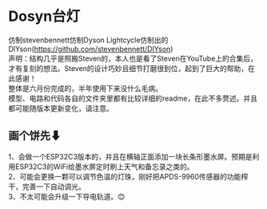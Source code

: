 # Dosyn台灯
仿制stevenbennett仿制Dyson Lightcycle仿制出的DIYson(https://github.com/stevenbennett/DIYson)  
声明：结构几乎是照搬Steven的，本人也是看了Steven在YouTube上的合集后，才有复刻的想法。Steven的设计巧妙且细节打磨很到位，起到了巨大的帮助，在此感谢！  
整体是六月份完成的，半年使用下来没什么毛病。  
模型、电路和代码各自的文件夹里都有比较详细的readme，在此不多赘述。并且都可能随版本更新变化，请注意。

## 画个饼先⬇
1、会做一个ESP32C3版本的，并且在横轴正面添加一块长条形墨水屏。预期是利用ESP32C3的WiFi给墨水屏定时刷上天气和备忘录之类的。   
2、可能会更换一颗可以调节色温的灯珠，刚好把APDS-9960传感器的功能榨干，完善一下自动调光。  
3、不太可能会升级一下导电轨道。:blush:
